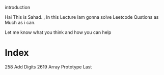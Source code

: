 introduction

Hai This is Sahad. , In this Lecture Iam gonna solve Leetcode Qustions as Much as i can.
 
Let me know what you think and how you can help


# Index

258  Add Digits
2619 Array Prototype Last
